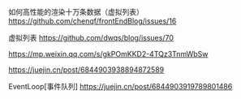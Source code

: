 如何高性能的渲染十万条数据（虚拟列表）
https://github.com/chenqf/frontEndBlog/issues/16

虚拟列表
https://github.com/dwqs/blog/issues/70

https://mp.weixin.qq.com/s/gkPOmKKD2-4TQz3TnmWbSw

https://juejin.cn/post/6844903938894872589

EventLoop[事件队列]
https://juejin.cn/post/6844903919789801486